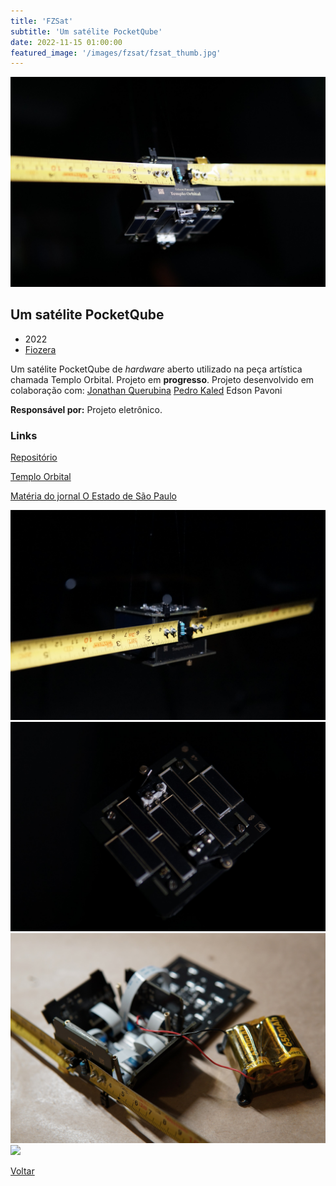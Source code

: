 ```yaml
---
title: 'FZSat'
subtitle: 'Um satélite PocketQube'
date: 2022-11-15 01:00:00
featured_image: '/images/fzsat/fzsat_thumb.jpg'
---
```


![](/images/fzsat/fzsat_01.jpg)

## Um satélite PocketQube

* 2022
* [Fiozera](https://fiozera.com.br/)

Um satélite PocketQube de *hardware* aberto utilizado na peça artística chamada Templo Orbital. Projeto em **progresso**.
Projeto desenvolvido em colaboração com:
[Jonathan Querubina](https://github.com/chr0nu5)
[Pedro Kaled](https://github.com/pedrokdc)
Edson Pavoni

**Responsável por:** Projeto eletrônico.

### Links

[Repositório](https://github.com/fiozera/FZsatellite)

[Templo Orbital](https://orbitaltemple.art/br)

[Matéria do jornal O Estado de São Paulo](https://www.estadao.com.br/link/cultura-digital/satelite-brasileiro-lancado-pela-spacex-vai-homenagear-pessoas-que-ja-morreram/)

<div class="gallery" data-columns="2">
	<img src="/images/fzsat/fzsat_02.jpg">
	<img src="/images/fzsat/fzsat_03.jpg">
	<img src="/images/fzsat/fzsat_04.jpg">
	<img src="/images/fzsat/fzsat_05.jpg">
</div>

<a href='/' class="button button--large">Voltar</a>